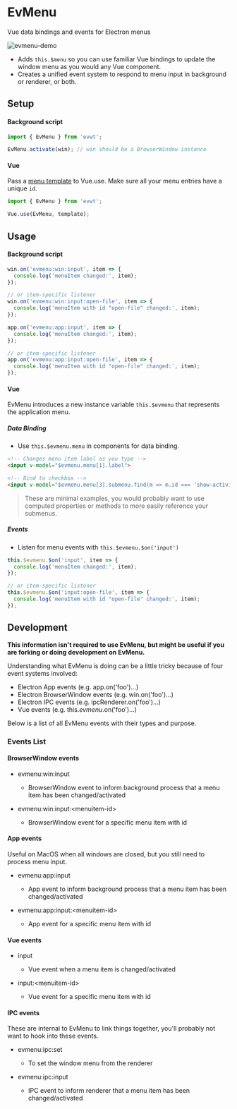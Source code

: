 # EvMenu

Vue data bindings and events for Electron menus

![evmenu-demo](https://user-images.githubusercontent.com/611996/89112631-2654df00-d42b-11ea-8f7a-eec2c9ab4e83.gif)

- Adds `this.$menu` so you can use familiar Vue bindings to update the window menu as you would any Vue component.
- Creates a unified event system to respond to menu input in background or renderer, or both.

## Setup

#### Background script

```js
import { EvMenu } from 'evwt';

EvMenu.activate(win); // win should be a BrowserWindow instance
```

#### Vue

Pass a [menu template](https://www.electronjs.org/docs/api/menu#main-process) to Vue.use. Make sure all your menu entries have a unique `id`.

```js
import { EvMenu } from 'evwt';

Vue.use(EvMenu, template);
```

## Usage

#### Background script

```js
win.on('evmenu:win:input', item => {
  console.log('menuItem changed:', item);
});

// or item-specific listener
win.on('evmenu:win:input:open-file', item => {
  console.log('menuItem with id "open-file" changed:', item);
});
```

```js
app.on('evmenu:app:input', item => {
  console.log('menuItem changed:', item);
});

// or item-specific listener
app.on('evmenu:app:input:open-file', item => {
  console.log('menuItem with id "open-file" changed:', item);
});
```

#### Vue

EvMenu introduces a new instance variable `this.$evmenu` that represents the application menu.

##### Data Binding

* Use `this.$evmenu.menu` in components for data binding.

```html
<!-- Changes menu item label as you type -->
<input v-model="$evmenu.menu[1].label">

<!-- Bind to checkbox -->
<input v-model="$evmenu.menu[3].submenu.find(m => m.id === 'show-activity-bar').checked" type="checkbox">
```

> These are minimal examples, you would probably want to use computed properties or methods to more easily reference your submenus.

##### Events

* Listen for menu events with `this.$evmenu.$on('input')`

```js
this.$evmenu.$on('input', item => {
  console.log('menuItem changed:', item);
});

// or item-specific listener
this.$evmenu.$on('input:open-file', item => {
  console.log('menuItem with id "open-file" changed:', item);
});
```

## Development

**This information isn't required to use EvMenu, but might be useful if you are forking or doing development on EvMenu.**

Understanding what EvMenu is doing can be a little tricky because of four event systems involved:
- Electron App events (e.g. app.on('foo')...)
- Electron BrowserWindow events (e.g. win.on('foo')...)
- Electron IPC events (e.g. ipcRenderer.on('foo')...)
- Vue events (e.g. this.$evmenu.$on('foo')...)

Below is a list of all EvMenu events with their types and purpose.

### Events List

#### BrowserWindow events

* evmenu:win:input
  - BrowserWindow event to inform background process that a menu item has been changed/activated

* evmenu:win:input:\<menuitem-id\>
  - BrowserWindow event for a specific menu item with id

#### App events

Useful on MacOS when all windows are closed, but you still need to process menu input.

* evmenu:app:input
  - App event to inform background process that a menu item has been changed/activated

* evmenu:app:input:\<menuitem-id\>
  - App event for a specific menu item with id

#### Vue events

* input
  - Vue event when a menu item is changed/activated

* input:\<menuitem-id\>
  - Vue event for a specific menu item with id

#### IPC events

These are internal to EvMenu to link things together, you'll probably not want to hook into these events.

* evmenu:ipc:set
  - To set the window menu from the renderer

* evmenu:ipc:input
  - IPC event to inform renderer that a menu item has been changed/activated
